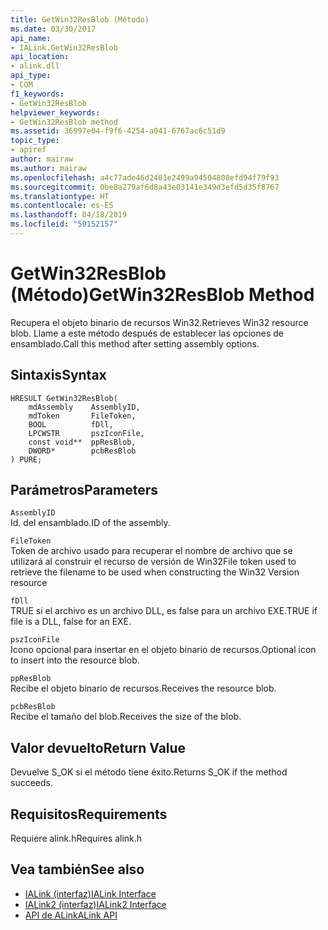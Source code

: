 ```yaml
---
title: GetWin32ResBlob (Método)
ms.date: 03/30/2017
api_name:
- IALink.GetWin32ResBlob
api_location:
- alink.dll
api_type:
- COM
f1_keywords:
- GetWin32ResBlob
helpviewer_keywords:
- GetWin32ResBlob method
ms.assetid: 36997e04-f9f6-4254-a041-6767ac6c51d9
topic_type:
- apiref
author: mairaw
ms.author: mairaw
ms.openlocfilehash: a4c77ade46d2401e2499a94504808efd94f79f93
ms.sourcegitcommit: 0be8a279af6d8a43e03141e349d3efd5d35f8767
ms.translationtype: HT
ms.contentlocale: es-ES
ms.lasthandoff: 04/18/2019
ms.locfileid: "59152157"
---
```

# <a name="getwin32resblob-method"></a><span data-ttu-id="07f17-102">GetWin32ResBlob (Método)</span><span class="sxs-lookup"><span data-stu-id="07f17-102">GetWin32ResBlob Method</span></span>
<span data-ttu-id="07f17-103">Recupera el objeto binario de recursos Win32.</span><span class="sxs-lookup"><span data-stu-id="07f17-103">Retrieves Win32 resource blob.</span></span> <span data-ttu-id="07f17-104">Llame a este método después de establecer las opciones de ensamblado.</span><span class="sxs-lookup"><span data-stu-id="07f17-104">Call this method after setting assembly options.</span></span>  
  
## <a name="syntax"></a><span data-ttu-id="07f17-105">Sintaxis</span><span class="sxs-lookup"><span data-stu-id="07f17-105">Syntax</span></span>  
  
```  
HRESULT GetWin32ResBlob(  
    mdAssembly    AssemblyID,  
    mdToken       FileToken,  
    BOOL          fDll,  
    LPCWSTR       pszIconFile,  
    const void**  ppResBlob,  
    DWORD*        pcbResBlob  
) PURE;  
```  
  
## <a name="parameters"></a><span data-ttu-id="07f17-106">Parámetros</span><span class="sxs-lookup"><span data-stu-id="07f17-106">Parameters</span></span>  
 `AssemblyID`  
 <span data-ttu-id="07f17-107">Id. del ensamblado.</span><span class="sxs-lookup"><span data-stu-id="07f17-107">ID of the assembly.</span></span>  
  
 `FileToken`  
 <span data-ttu-id="07f17-108">Token de archivo usado para recuperar el nombre de archivo que se utilizará al construir el recurso de versión de Win32</span><span class="sxs-lookup"><span data-stu-id="07f17-108">File token used to retrieve the filename to be used when constructing the Win32 Version resource</span></span>  
  
 `fDll`  
 <span data-ttu-id="07f17-109">TRUE si el archivo es un archivo DLL, es false para un archivo EXE.</span><span class="sxs-lookup"><span data-stu-id="07f17-109">TRUE if file is a DLL, false for an EXE.</span></span>  
  
 `pszIconFile`  
 <span data-ttu-id="07f17-110">Icono opcional para insertar en el objeto binario de recursos.</span><span class="sxs-lookup"><span data-stu-id="07f17-110">Optional icon to insert into the resource blob.</span></span>  
  
 `ppResBlob`  
 <span data-ttu-id="07f17-111">Recibe el objeto binario de recursos.</span><span class="sxs-lookup"><span data-stu-id="07f17-111">Receives the resource blob.</span></span>  
  
 `pcbResBlob`  
 <span data-ttu-id="07f17-112">Recibe el tamaño del blob.</span><span class="sxs-lookup"><span data-stu-id="07f17-112">Receives the size of the blob.</span></span>  
  
## <a name="return-value"></a><span data-ttu-id="07f17-113">Valor devuelto</span><span class="sxs-lookup"><span data-stu-id="07f17-113">Return Value</span></span>  
 <span data-ttu-id="07f17-114">Devuelve S_OK si el método tiene éxito.</span><span class="sxs-lookup"><span data-stu-id="07f17-114">Returns S_OK if the method succeeds.</span></span>  
  
## <a name="requirements"></a><span data-ttu-id="07f17-115">Requisitos</span><span class="sxs-lookup"><span data-stu-id="07f17-115">Requirements</span></span>  
 <span data-ttu-id="07f17-116">Requiere alink.h</span><span class="sxs-lookup"><span data-stu-id="07f17-116">Requires alink.h</span></span>  
  
## <a name="see-also"></a><span data-ttu-id="07f17-117">Vea también</span><span class="sxs-lookup"><span data-stu-id="07f17-117">See also</span></span>

- [<span data-ttu-id="07f17-118">IALink (interfaz)</span><span class="sxs-lookup"><span data-stu-id="07f17-118">IALink Interface</span></span>](../../../../docs/framework/unmanaged-api/alink/ialink-interface.md)
- [<span data-ttu-id="07f17-119">IALink2 (interfaz)</span><span class="sxs-lookup"><span data-stu-id="07f17-119">IALink2 Interface</span></span>](../../../../docs/framework/unmanaged-api/alink/ialink2-interface.md)
- [<span data-ttu-id="07f17-120">API de ALink</span><span class="sxs-lookup"><span data-stu-id="07f17-120">ALink API</span></span>](../../../../docs/framework/unmanaged-api/alink/index.md)
